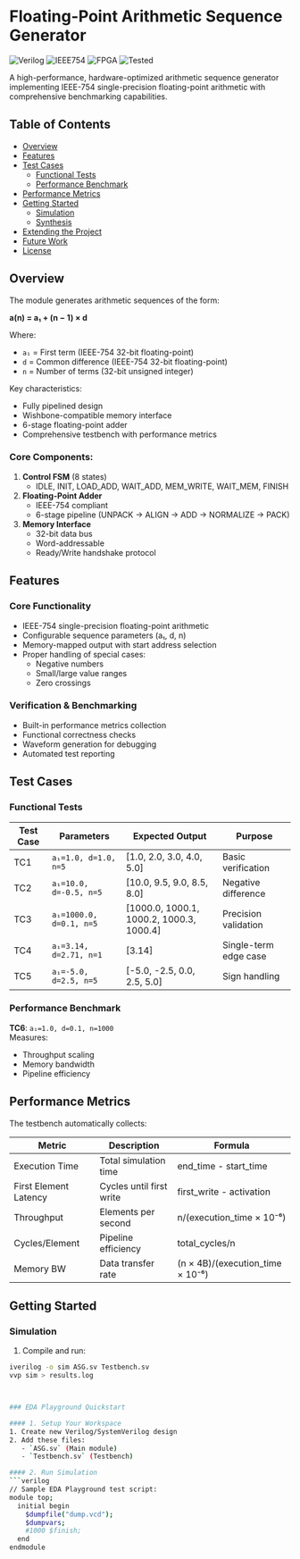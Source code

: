 # Floating-Point Arithmetic Sequence Generator

![Verilog](https://img.shields.io/badge/Verilog-HDL-blue) 
![IEEE754](https://img.shields.io/badge/IEEE-754-green)
![FPGA](https://img.shields.io/badge/FPGA-Compatible-orange)
![Tested](https://img.shields.io/badge/Tested-6_Cases-success)

A high-performance, hardware-optimized arithmetic sequence generator implementing IEEE-754 single-precision floating-point arithmetic with comprehensive benchmarking capabilities.

## Table of Contents
- [Overview](#overview)
- [Features](#features)
- [Test Cases](#test-cases)
  - [Functional Tests](#functional-tests)
  - [Performance Benchmark](#performance-benchmark)
- [Performance Metrics](#performance-metrics)
- [Getting Started](#getting-started)
  - [Simulation](#simulation)
  - [Synthesis](#synthesis)
- [Extending the Project](#extending-the-project)
- [Future Work](#future-work)
- [License](#license)

## Overview

The module generates arithmetic sequences of the form:

**a(n) = a₁ + (n − 1) × d**

Where:
- `a₁` = First term (IEEE-754 32-bit floating-point)
- `d` = Common difference (IEEE-754 32-bit floating-point)
- `n` = Number of terms (32-bit unsigned integer)

Key characteristics:
- Fully pipelined design
- Wishbone-compatible memory interface
- 6-stage floating-point adder
- Comprehensive testbench with performance metrics


### Core Components:
1. **Control FSM** (8 states)
   - IDLE, INIT, LOAD_ADD, WAIT_ADD, MEM_WRITE, WAIT_MEM, FINISH
2. **Floating-Point Adder**
   - IEEE-754 compliant
   - 6-stage pipeline (UNPACK → ALIGN → ADD → NORMALIZE → PACK)
3. **Memory Interface**
   - 32-bit data bus
   - Word-addressable
   - Ready/Write handshake protocol

## Features

### Core Functionality
- IEEE-754 single-precision floating-point arithmetic
- Configurable sequence parameters (a₁, d, n)
- Memory-mapped output with start address selection
- Proper handling of special cases:
  - Negative numbers
  - Small/large value ranges
  - Zero crossings

### Verification & Benchmarking
- Built-in performance metrics collection
- Functional correctness checks
- Waveform generation for debugging
- Automated test reporting

## Test Cases

### Functional Tests

| Test Case | Parameters | Expected Output | Purpose |
|-----------|------------|-----------------|---------|
| TC1 | `a₁=1.0, d=1.0, n=5` | [1.0, 2.0, 3.0, 4.0, 5.0] | Basic verification |
| TC2 | `a₁=10.0, d=-0.5, n=5` | [10.0, 9.5, 9.0, 8.5, 8.0] | Negative difference |
| TC3 | `a₁=1000.0, d=0.1, n=5` | [1000.0, 1000.1, 1000.2, 1000.3, 1000.4] | Precision validation |
| TC4 | `a₁=3.14, d=2.71, n=1` | [3.14] | Single-term edge case |
| TC5 | `a₁=-5.0, d=2.5, n=5` | [-5.0, -2.5, 0.0, 2.5, 5.0] | Sign handling |

### Performance Benchmark
**TC6**: `a₁=1.0, d=0.1, n=1000`  
Measures:
- Throughput scaling
- Memory bandwidth
- Pipeline efficiency

## Performance Metrics

The testbench automatically collects:

| Metric | Description | Formula |
|--------|-------------|---------|
| Execution Time | Total simulation time | end_time - start_time |
| First Element Latency | Cycles until first write | first_write - activation |
| Throughput | Elements per second | n/(execution_time × 10⁻⁶) |
| Cycles/Element | Pipeline efficiency | total_cycles/n |
| Memory BW | Data transfer rate | (n × 4B)/(execution_time × 10⁻⁶) |

## Getting Started

### Simulation

1. Compile and run:
```bash
iverilog -o sim ASG.sv Testbench.sv
vvp sim > results.log



### EDA Playground Quickstart

#### 1. Setup Your Workspace
1. Create new Verilog/SystemVerilog design
2. Add these files:
   - `ASG.sv` (Main module)
   - `Testbench.sv` (Testbench)

#### 2. Run Simulation
```verilog
// Sample EDA Playground test script:
module top;
  initial begin
    $dumpfile("dump.vcd");
    $dumpvars;
    #1000 $finish;
  end
endmodule
